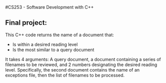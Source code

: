 #CS253 - Software Development with C++

## Final project:
This C++ code returns the name of a document that:
  * Is within a desired reading level
  * Is the most similar to a query document

It takes 4 arguments: A query document, a document containing a series of filenames to be reviewed, and 2 numbers designating
  the desired reading level. Specifically, the second document contains the name of an exceptions file, then the list of filenames
  to be processed.
 
